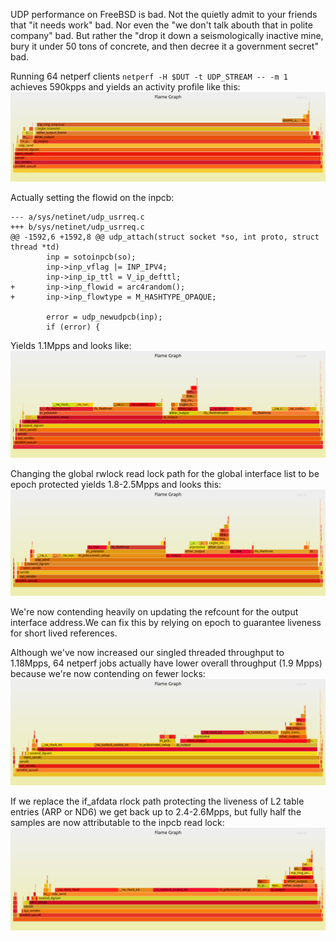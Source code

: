 
UDP performance on FreeBSD is bad. Not the quietly admit to your friends that "it needs work" bad. 
Nor even the "we don't talk abouth that in polite company" bad. But rather the "drop it down a 
seismologically inactive mine, bury it under 50 tons of concrete, and then decree it a government
secret" bad.

Running 64 netperf clients `netperf -H $DUT -t UDP_STREAM -- -m 1` achieves 590kpps and yields an activity profile like this:
[![](/media/svg/2018.05.11/udpsender.svg)](/media/svg/2018.05.11/udpsender.svg)


Actually setting the flowid on the inpcb:
```
--- a/sys/netinet/udp_usrreq.c
+++ b/sys/netinet/udp_usrreq.c
@@ -1592,6 +1592,8 @@ udp_attach(struct socket *so, int proto, struct thread *td)
        inp = sotoinpcb(so);
        inp->inp_vflag |= INP_IPV4;
        inp->inp_ip_ttl = V_ip_defttl;
+       inp->inp_flowid = arc4random();
+       inp->inp_flowtype = M_HASHTYPE_OPAQUE;
 
        error = udp_newudpcb(inp);
        if (error) {
```

Yields 1.1Mpps and looks like:
[![](/media/svg/2018.05.11/udpsender2.svg)](/media/svg/2018.05.11/udpsender2.svg)

Changing the global rwlock read lock path for the global interface list to be epoch protected yields 1.8-2.5Mpps and looks this:
[![](/media/svg/2018.05.11/udpsender3.svg)](/media/svg/2018.05.11/udpsender3.svg)

We're now contending heavily on updating the refcount for the output interface address.We can fix this by relying on epoch to guarantee liveness for short lived references.

Although we've now increased our singled threaded throughput to 1.18Mpps, 64 netperf jobs actually have lower overall throughput (1.9 Mpps) because we're now contending on fewer locks:
[![](/media/svg/2018.05.11/udpsender4.svg)](/media/svg/2018.05.11/udpsender4.svg)

If we replace the if_afdata rlock path protecting the liveness of L2 table entries (ARP or ND6) we get back up to 2.4-2.6Mpps,
but fully half the samples are now attributable to the inpcb read lock:
[![](/media/svg/2018.05.11/udpsender5.svg)](/media/svg/2018.05.11/udpsender5.svg)







